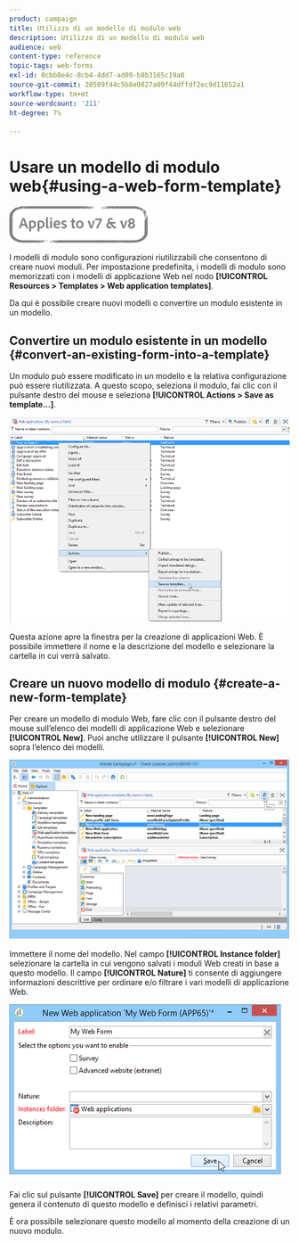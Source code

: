 ```yaml
---
product: campaign
title: Utilizzo di un modello di modulo web
description: Utilizzo di un modello di modulo web
audience: web
content-type: reference
topic-tags: web-forms
exl-id: 0cbb8e4c-8cb4-4dd7-ad09-b8b3165c19a8
source-git-commit: 20509f44c5b8e0827a09f44dffdf2ec9d11652a1
workflow-type: tm+mt
source-wordcount: '211'
ht-degree: 7%

---
```


# Usare un modello di modulo web{#using-a-web-form-template}

![](../../assets/common.svg)

I modelli di modulo sono configurazioni riutilizzabili che consentono di creare nuovi moduli. Per impostazione predefinita, i modelli di modulo sono memorizzati con i modelli di applicazione Web nel nodo **[!UICONTROL Resources > Templates > Web application templates]**.

Da qui è possibile creare nuovi modelli o convertire un modulo esistente in un modello.

## Convertire un modulo esistente in un modello {#convert-an-existing-form-into-a-template}

Un modulo può essere modificato in un modello e la relativa configurazione può essere riutilizzata. A questo scopo, seleziona il modulo, fai clic con il pulsante destro del mouse e seleziona **[!UICONTROL Actions > Save as template...]**.

![](assets/s_ncs_admin_survey_saveastemplate.png)

Questa azione apre la finestra per la creazione di applicazioni Web. È possibile immettere il nome e la descrizione del modello e selezionare la cartella in cui verrà salvato.

## Creare un nuovo modello di modulo {#create-a-new-form-template}

Per creare un modello di modulo Web, fare clic con il pulsante destro del mouse sull’elenco dei modelli di applicazione Web e selezionare **[!UICONTROL New]**. Puoi anche utilizzare il pulsante **[!UICONTROL New]** sopra l’elenco dei modelli.

![](assets/s_ncs_admin_survey_createtemplate.png)

Immettere il nome del modello. Nel campo **[!UICONTROL Instance folder]** selezionare la cartella in cui vengono salvati i moduli Web creati in base a questo modello. Il campo **[!UICONTROL Nature]** ti consente di aggiungere informazioni descrittive per ordinare e/o filtrare i vari modelli di applicazione Web.

![](assets/s_ncs_admin_survey_createtemplate_details.png)

Fai clic sul pulsante **[!UICONTROL Save]** per creare il modello, quindi genera il contenuto di questo modello e definisci i relativi parametri.

È ora possibile selezionare questo modello al momento della creazione di un nuovo modulo.
